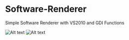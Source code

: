 Software-Renderer
=================

Simple Software Renderer with VS2010 and GDI Functions

![Alt text](http://jjuiddong.co.kr/wiki/images/d/d1/Simple_software_renderer.png)
![Alt text](http://jjuiddong.co.kr/wiki/images/f/fe/Simple_software_renderer2.png)


